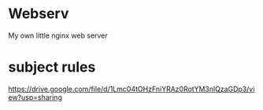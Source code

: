 # Webserv
My own little nginx web server
# subject rules
https://drive.google.com/file/d/1Lmc04tOHzFniYRAz0RotYM3nlQzaGDp3/view?usp=sharing
